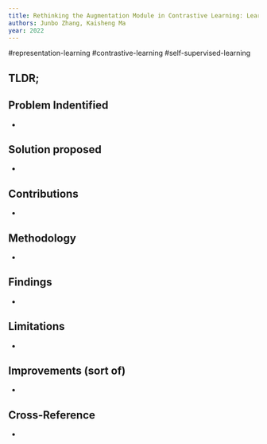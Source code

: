 ```yaml
---
title: Rethinking the Augmentation Module in Contrastive Learning: Learning Hierarchical Augmentation Invariance with Expanded Views
authors: Junbo Zhang, Kaisheng Ma
year: 2022
---
```


#representation-learning #contrastive-learning #self-supervised-learning 

## TLDR;

## Problem Indentified
- 

## Solution proposed 
- 

## Contributions
- 

## Methodology
- 

## Findings
- 

## Limitations
- 

## Improvements (sort of)
- 

## Cross-Reference
- 
